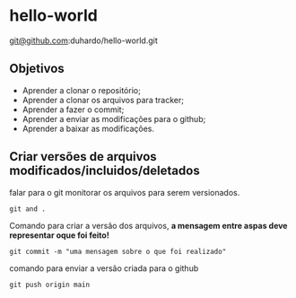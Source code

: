 # hello-world
git@github.com:duhardo/hello-world.git

## Objetivos
 
* Aprender a clonar o repositório;
* Aprender a clonar os arquivos para tracker;
* Aprender a fazer o commit;
* Aprender a enviar as modificações para o github;
* Aprender a baixar as modificações.
 
## Criar versões de arquivos modificados/incluidos/deletados

falar para o git monitorar os arquivos para serem versionados.

```git
git and .
```

Comando para criar a versão dos arquivos, **a mensagem entre aspas deve representar oque foi feito!**

```git
git commit -m "uma mensagem sobre o que foi realizado"
```

comando para enviar a versão criada para o github
```git
git push origin main
```